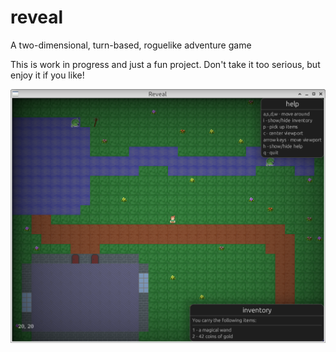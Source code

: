 # reveal

A two-dimensional, turn-based, roguelike adventure game

This is work in progress and just a fun project. Don't take it too
serious, but enjoy it if you like!

![2021-06-03: screenshot](./web/210603-screenshot.png)


